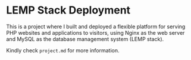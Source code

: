 # LEMP Stack Deployment

This is a project where I built and deployed a flexible platform for serving PHP websites and applications to visitors, using Nginx as the web server and MySQL as the database management system (LEMP stack).

Kindly check `project.md` for more information.

